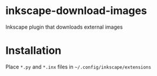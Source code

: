 # inkscape-download-images
Inkscape plugin that downloads external images

# Installation

Place `*.py` and `*.inx` files in `~/.config/inkscape/extensions`
